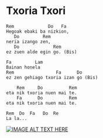 # Txoria Txori

```
Rem             Do   Fa
Hegoak ebaki ba nizkion, 
   Do         Rem
neria izango zen,
   Do             Rem
ez zuen alde egin go. (Bis)

Fa         Lam
Bainan honela
Rem                Fa      Do
ez zen gehiago txoria izan go (Bis)

    Rem     Do          Rem   
eta nik txoria nuen mai te.
    Fa      Do          Rem
eta nik txoria nuen mai te.

Rem  Do  Fa   Do  Re
La la...
```


[![IMAGE ALT TEXT HERE](http://img.youtube.com/vi/0NW7CZxOxhI/0.jpg)](http://www.youtube.com/watch?v=0NW7CZxOxhI)
